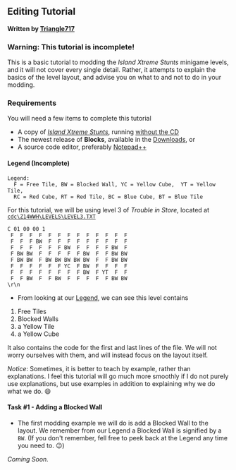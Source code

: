 Editing Tutorial
----------------
**Written by [Triangle717](https://github.com/le717)**

### Warning: This tutorial is incomplete!

This is a basic tutorial to modding the *Island Xtreme Stunts* minigame levels, and it will not cover every single detail. 
Rather, it attempts to explain the basics of the level layout, and advise you on what to and not to do in your modding.

### Requirements

You will need a few items to complete this tutorial
* A copy of [*Island Xtreme Stunts*](http://en.wikipedia.org/wiki/Island_Xtreme_Stunts), running [without the CD](http://www.rockraidersunited.org/topic/1301-)
* The newest release of **Blocks**, available in the [Downloads](https://github.com/le717/Blocks#downloads), or
* A source code editor, preferably [Notepad++](http://notepad-plus-plus.org/)

#### Legend (Incomplete)

```
Legend:
  F = Free Tile, BW = Blocked Wall, YC = Yellow Cube,  YT = Yellow Tile, 
  RC = Red Cube, RT = Red Tile, BC = Blue Cube, BT = Blue Tile
```

For this tutorial, we will be using level 3 of *Trouble in Store*, located at [`cdc\Z14WWH\LEVELS\LEVEL3.TXT`](about:blank)

```
C 01 00 00 1
 F  F  F  F  F  F  F  F  F  F  F  F  F
 F  F  F BW  F  F  F  F  F  F  F  F  F
 F  F  F  F  F  F BW  F  F  F  F BW  F
 F BW BW  F  F  F  F  F BW  F  F BW BW
 F BW BW  F BW BW BW BW BW  F  F BW BW
 F  F  F  F  F  F YC  F BW  F  F  F  F
 F  F  F  F  F  F  F  F BW  F YT  F  F
 F  F BW  F  F BW  F  F  F  F  F BW BW
\r\n 
```

* From looking at our [Legend](#legend-incomplete), we can see this level contains
 1. Free Tiles
 2. Blocked Walls
 3. a Yellow Tile
 4. a Yellow Cube

It also contains the code for the first and last lines of the file. We will not worry ourselves with them, 
and will instead focus on the layout itself. 

*Notice*: Sometimes, it is better to teach by example, rather than explanations. I feel this tutorial will go much more smoothly 
 if I do not purely use explanations, but use examples in addition to explaining why we do what we do. :smile:

#### Task #1 - Adding a Blocked Wall 

* The first modding example we will do is add a Blocked Wall to the layout. We remember from our Legend a Blocked Wall is signified by a `BW`.
(If you don't remember, fell free to peek back at the Legend any time you need to. :wink:)

*Coming Soon.*
